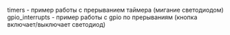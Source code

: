 timers - пример работы с прерыванием таймера (мигание светодиодом)
gpio_interrupts - пример работы с gpio по прерываниям (кнопка включает/выключает светодиод)
